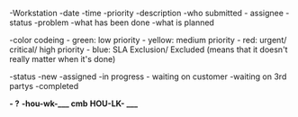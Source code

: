 -Workstation
	-date
	-time
	-priority
	-description
	-who submitted
	- assignee
	-status
	-problem
	-what has been done
	-what is planned

-color codeing
	- green: low priority
	- yellow: medium priority
	- red: urgent/ critical/ high priority
	- blue: SLA Exclusion/ Excluded (means that it doesn't really matter when it's done)

-status
	-new
	-assigned
	-in progress
	- waiting on customer
	-waiting on 3rd partys
	-completed

**- ?**
 	**-hou-wk-___ cmb**
	**HOU-LK- ___**